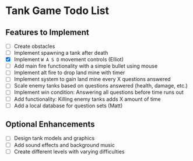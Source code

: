 # Tank Game Todo List

## Features to Implement
- [ ] Create obstacles
- [ ] Implement spawning a tank after death
- [x] Implement `W A S D` movement controls (Elliot)
- [ ] Add main fire functionality with a simple bullet using mouse
- [ ] Implement alt fire to drop land mine with timer
- [ ] Implement system to gain land mine every X questions answered
- [ ] Scale enemy tanks based on questions answered (health, damage, etc.)
- [ ] Implement win condition: Answering all questions before time runs out
- [ ] Add functionality: Killing enemy tanks adds X amount of time
- [ ] Add a local database for question sets (Matt)

## Optional Enhancements
- [ ] Design tank models and graphics
- [ ] Add sound effects and background music
- [ ] Create different levels with varying difficulties
